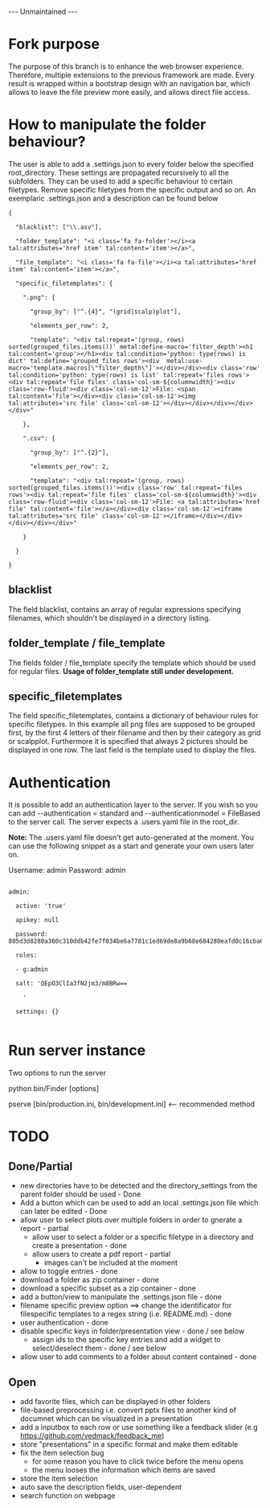 --- Unmaintained ---
# Fork purpose
The purpose of this branch is to enhance the web browser experience. Therefore, multiple extensions to the previous framework are made. 
Every result is wrapped within a bootstrap design with an navigation bar, which allows to leave the file preview more easily, and allows direct file access.

# How to manipulate the folder behaviour?
The user is able to add a .settings.json to every folder below the specified root_directory. These settings are propagated recursively to all the subfolders. They can be used to add a specific behaviour to certain filetypes.
Remove specific filetypes from the specific output and so on. An exemplaric .settings.json and a description can be found below

```
{

  "blacklist": ["\\.asv"],
  
  "folder_template": "<i class='fa fa-folder'></i><a tal:attributes='href item' tal:content='item'></a>",
  
  "file_template": "<i class='fa fa-file'></i><a tal:attributes='href item' tal:content='item'></a>",
  
  "specific_filetemplates": {
  
    ".png": {
    
      "group_by": ["^.{4}", "(grid|scalp)plot"],
      
      "elements_per_row": 2,
      
      "template": "<div tal:repeat='(group, rows) sorted(grouped_files.items())' metal:define-macro='filter_depth'><h1 tal:content='group'></h1><div tal:condition='python: type(rows) is dict' tal:define='grouped_files rows'><div  metal:use-macro='template.macros[\"filter_depth\"]'></div></div><div class='row' tal:condition='python: type(rows) is list' tal:repeat='files rows'><div tal:repeat='file files' class='col-sm-${columnwidth}'><div class='row-fluid'><div class='col-sm-12'>File: <span tal:content='file'></div><div class='col-sm-12'><img tal:attributes='src file' class='col-sm-12'></div></div></div></div></div>"
      
    },
    
    ".csv": {
    
      "group_by": ["^.{2}"],
      
      "elements_per_row": 2,
      
      "template": "<div tal:repeat='(group, rows) sorted(grouped_files.items())'><div class='row' tal:repeat='files rows'><div tal:repeat='file files' class='col-sm-${columnwidth}'><div class='row-fluid'><div class='col-sm-12'>File: <a tal:attributes='href file' tal:content='file'></a></div><div class='col-sm-12'><iframe tal:attributes='src file' class='col-sm-12'></iframe></div></div></div></div></div>"
      
    }
    
  }
  
}
```

## blacklist
The field blacklist, contains an array of regular expressions specifying filenames, which shouldn't be displayed in a directory listing.

## folder_template / file_template
The fields folder / file_template specify the template which should be used for regular files. **Usage of folder_template still under development.**

## specific_filetemplates
The field specific_filetemplates, contains a dictionary of behaviour rules for specific filetypes. In this example all png files are supposed to be grouped first, by the first 4 letters of their filename and then by their category as grid or scalpplot.
Furthermore it is specified that always 2 pictures should be displayed in one row. The last field is the template used to display the files.


# Authentication
It is possible to add an authentication layer to the server. If you wish so you can add --authentication = standard and --authenticationmodel = FileBased to the server call. The server expects a .users.yaml file in the root_dir.

**Note:**
The .users.yaml file doesn't get auto-generated at the moment. You can use the following snippet as a start and generate your own users later on.

Username: admin
Password: admin
```

admin:

  active: 'true'
  
  apikey: null
  
  password: 805d3d8280a360c310ddb42fe7f034be6a7781c1ed69de8a9b68e684280eafd0c16cba0f52c39b4657aeddd7244e76d137a47af559da35581aabe437180cf5a5
  
  roles:
  
  - g:admin
  
  salt: 'QEpO3ClIa3fN2jm3/m8BRw==

    '
    
  settings: {}
  
```



# Run server instance

Two options to run the server

python bin/Finder [options]

pserve [bin/production.ini, bin/development.ini] <-- recommended method





# TODO
## Done/Partial
* new directories have to be detected and the directory_settings from the parent folder should be used - Done
* Add a button which can be used to add an local .settings.json file which can later be edited - Done
* allow user to select plots over multiple folders in order to gnerate a report - partial
    * allow user to select a folder or a specific filetype in a directory and create a presentation - done
    * allow users to create a pdf report - partial
        * images can't be included at the moment
* allow to toggle entries - done
* download a folder as zip container - done
* download a specific subset as a zip container - done
* add a button/view to manipulate the .settings.json file - done
* filename specific preview option ==> change the identificator for filespecific templates to a regex string (i.e. README.md) - done
* user authentication - done
* disable specific keys in folder/presentation view - done / see below
    * assign ids to the specific key entries and add a widget to select/deselect them - done / see below
* allow user to add comments to a folder about content contained - done

## Open
* add favorite files, which can be displayed in other folders
* file-based preprocessing i.e. convert pptx files to another kind of documnet which can be visualized in a presentation
* add a inputbox to each row or use something like a feedback slider (e.g https://github.com/vedmack/feedback_me)
* store "presentations" in a specific format and make them editable
* fix the item selection bug
    * for some reason you have to click twice before the menu opens
    * the menu looses the information which items are saved
* store the item selection
* auto save the description fields, user-dependent
* search function on webpage
 
